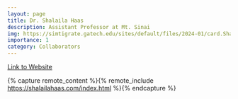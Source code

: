 ```yaml
---
layout: page
title: Dr. Shalaila Haas
description: Assistant Professor at Mt. Sinai
img: https://simtigrate.gatech.edu/sites/default/files/2024-01/card.ShalailaHaas.jpg
importance: 1
category: Collaborators
---
```


[Link to Website](https://shalailahaas.com/)


{% capture remote_content %}{% remote_include https://shalailahaas.com/index.html %}{% endcapture %}